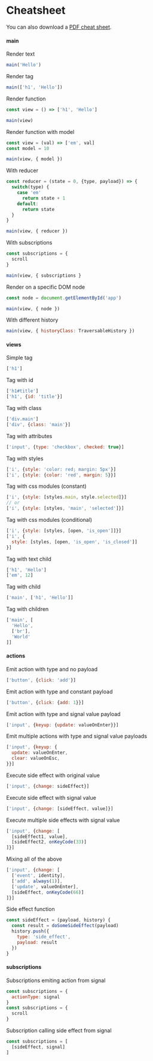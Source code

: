 # Cheatsheet

You can also download a [PDF cheat sheet](http://act-framework.github.io/act/docs/cheatsheet.pdf).

#### main

Render text

```js
main('Hello')
```

Render tag

```js
main(['h1', 'Hello'])
```

Render function

```js
const view = () => ['h1', 'Hello']

main(view)
```

Render function with model

```js
const view = (val) => ['em', val]
const model = 10

main(view, { model })
```

With reducer

```js
const reducer = (state = 0, {type, payload}) => {
  switch(type) {
    case 'em'
      return state + 1
    default:
      return state
  }
}

main(view, { reducer })
```

With subscriptions

```js
const subscriptions = {
  scroll
}

main(view, { subscriptions }
```

Render on a specific DOM node

```js
const node = document.getElementById('app')

main(view, { node })
```

With different history

```js
main(view, { historyClass: TraversableHistory })
```

#### views

Simple tag

```js
['h1']
```

Tag with id

```js
['h1#title']
['h1', {id: 'title'}]
```

Tag with class

```js
['div.main']
['div', {class: 'main'}]
```

Tag with attributes

```js
['input', {type: 'checkbox', checked: true}]
```

Tag with styles

```js
['i', {style: 'color: red; margin: 5px'}]
['i', {style: {color: 'red', margin: 5}}]
```

Tag with css modules (constant)

```js
['i', {style: [styles.main, style.selected]}]
// or
['i', {style: [styles, 'main', 'selected']}]
```

Tag with css modules (conditional)

```js
['i', {style: [styles, [open, 'is_open']]}]
['i', {
  style: [styles, [open, 'is_open', 'is_closed']]
}]
```

Tag with text child

```js
['h1', 'Hello']
['em', 12]
```

Tag with child

```js
['main', ['h1', 'Hello']]
```

Tag with children

```js
['main', [
  'Hello',
  ['br'],
  'World'
]]
```

#### actions

Emit action with type and no payload

```js
['button', {click: 'add'}]
```

Emit action with type and constant payload

```js
['button', {click: {add: 1}}]
```

Emit action with type and signal value payload

```js
['input', {keyup: {update: valueOnEnter}}]
```

Emit multiple actions with type and signal value
payloads

```js
['input', {keyup: {
  update: valueOnEnter,
  clear: valueOnEsc,
}}]
```

Execute side effect with original value

```js
['input', {change: sideEffect}]
```

Execute side effect with signal value

```js
['input', {change: [sideEffect, value]}]
```

Execute multiple side effects with signal value

```js
['input', {change: [
  [sideEffect1, value],
  [sideEffect2, onKeyCode(33)]
]}]
```

Mixing all of the above

```js
['input', {change: [
  ['event', identity],
  ['add', always(1)],
  ['update', valueOnEnter],
  [sideEffect, onKeyCode(66)]
]}]
```

Side effect function

```js
const sideEffect = (payload, history) {
  const result = doSomeSideEffect(payload)
  history.push({
    type: 'side_effect',
    payload: result
  })
}
```

#### subscriptions

Subscriptions emiting action from signal

```js
const subscriptions = {
  actionType: signal
}
const subscriptions = {
  scroll
}
```

Subscription calling side effect from signal

```js
const subscriptions = [
  [sideEffect, signal]
]
```
